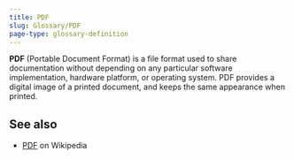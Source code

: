 ```yaml
---
title: PDF
slug: Glossary/PDF
page-type: glossary-definition
---
```


**PDF** (Portable Document Format) is a file format used to share documentation without depending on any particular software implementation, hardware platform, or operating system. PDF provides a digital image of a printed document, and keeps the same appearance when printed.

## See also

- [PDF](https://en.wikipedia.org/wiki/Portable_Document_Format) on Wikipedia
